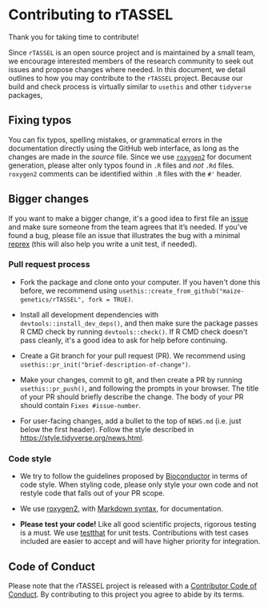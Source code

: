 # Contributing to rTASSEL

Thank you for taking time to contribute!

Since `rTASSEL` is an open source project and is maintained by a small team, we 
encourage interested members of the research community to seek out issues and 
propose changes where needed. In this document, we detail outlines to how you
may contribute to the `rTASSEL` project. Because our build and check process
is virtually similar to `usethis` and other `tidyverse` packages, 


## Fixing typos

You can fix typos, spelling mistakes, or grammatical errors in the 
documentation directly using the GitHub web interface, as long as the changes 
are made in the _source_ file. Since we use 
[`roxygen2`](https://roxygen2.r-lib.org/articles/roxygen2.html) for document
generation, please alter only typos found in `.R` files and _not_ `.Rd` files.
`roxygen2` comments can be identified within `.R` files with the `#'` header.


## Bigger changes

If you want to make a bigger change, it's a good idea to first file an
[issue](https://github.com/maize-genetics/rTASSEL/issues)
and make sure someone from the team agrees that it’s needed. If you’ve found a 
bug, please file an issue that illustrates the bug with a minimal 
[reprex](https://www.tidyverse.org/help/#reprex) (this will also help you write 
a unit test, if needed).

### Pull request process

* Fork the package and clone onto your computer. If you haven't done this 
  before, we recommend using 
  `usethis::create_from_github("maize-genetics/rTASSEL", fork = TRUE)`.

* Install all development dependencies with `devtools::install_dev_deps()`, and 
  then make sure the package passes R CMD check by running `devtools::check()`. 
  If R CMD check doesn't pass cleanly, it's a good idea to ask for help before 
  continuing. 

* Create a Git branch for your pull request (PR). We recommend using
  `usethis::pr_init("brief-description-of-change")`.

* Make your changes, commit to git, and then create a PR by running 
  `usethis::pr_push()`, and following the prompts in your browser. The title of
  your PR should briefly describe the change. The body of your PR should 
  contain `Fixes #issue-number`.

* For user-facing changes, add a bullet to the top of `NEWS.md` (i.e. just 
  below the first header). Follow the style described in 
  <https://style.tidyverse.org/news.html>.

### Code style

* We try to follow the guidelines proposed by
  [Bioconductor](https://contributions.bioconductor.org/r-code.html#r-code) in
  terms of code style. When styling code, please only style your own code and
  not restyle code that falls out of your PR scope.

* We use [roxygen2](https://cran.r-project.org/package=roxygen2), with
  [Markdown syntax](https://roxygen2.r-lib.org/articles/rd-formatting.html),
  for documentation.  

* **Please test your code!** Like all good scientific projects, rigorous testing
  is a must. We use [testthat](https://cran.r-project.org/package=testthat) 
  for unit tests. Contributions with test cases included are easier to accept 
  and will have higher priority for integration.


## Code of Conduct

Please note that the rTASSEL project is released with a
[Contributor Code of Conduct](CODE_OF_CONDUCT.md). By contributing to this
project you agree to abide by its terms.
